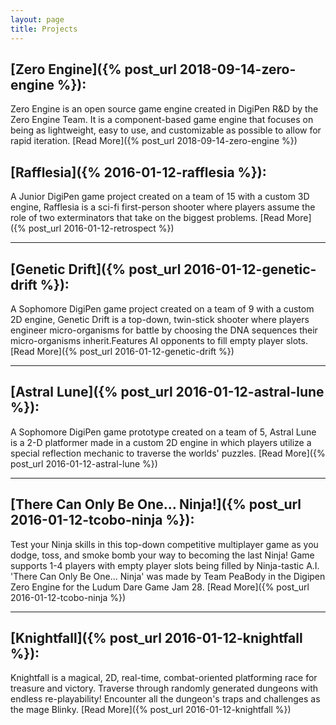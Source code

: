 ```yaml
---
layout: page
title: Projects
---
```

## [Zero Engine]({% post_url 2018-09-14-zero-engine %}):
Zero Engine is an open source game engine created in DigiPen R&D by the Zero Engine Team. It is a component-based game engine that focuses on being as lightweight, easy to use, and customizable as possible to allow for rapid iteration.  [Read More]({% post_url 2018-09-14-zero-engine %})

## [Rafflesia]({% 2016-01-12-rafflesia %}):
A Junior DigiPen game project created on a team of 15 with a custom 3D engine, Rafflesia is a sci-fi first-person shooter where players assume the role of two exterminators that take on the biggest problems. [Read More]({% post_url 2016-01-12-retrospect %})

***

## [Genetic Drift]({% post_url 2016-01-12-genetic-drift %}):
A Sophomore DigiPen game project created on a team of 9 with a custom 2D engine, Genetic Drift is a top-down, twin-stick shooter where players engineer micro-organisms for battle by choosing the DNA sequences their micro-organisms inherit.Features AI opponents to fill empty player slots. [Read More]({% post_url 2016-01-12-genetic-drift %})

***

## [Astral Lune]({% post_url 2016-01-12-astral-lune %}):
A Sophomore DigiPen game prototype created on a team of 5, Astral Lune is a 2-D platformer made in a custom 2D engine in which players utilize a special reflection mechanic to traverse the worlds' puzzles. [Read More]({% post_url 2016-01-12-astral-lune %})

***

## [There Can Only Be One... Ninja!]({% post_url 2016-01-12-tcobo-ninja %}):
Test your Ninja skills in this top-down competitive multiplayer game as you dodge, toss, and smoke bomb your way to becoming the last Ninja! Game supports 1-4 players with empty player slots being filled by Ninja-tastic A.I. 'There Can Only Be One... Ninja' was made by Team PeaBody in the Digipen Zero Engine for the Ludum Dare Game Jam 28. [Read More]({% post_url 2016-01-12-tcobo-ninja %})

***

## [Knightfall]({% post_url 2016-01-12-knightfall %}):
Knightfall is a magical, 2D, real-time, combat-oriented platforming race for treasure and victory. Traverse through randomly generated dungeons with endless re-playability! Encounter all the dungeon's traps and challenges as the mage Blinky. [Read More]({% post_url 2016-01-12-knightfall %})
